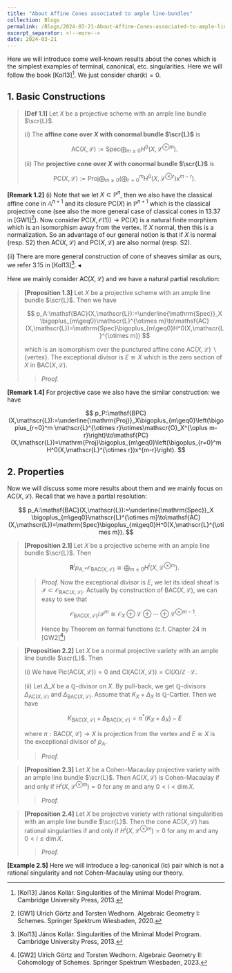 ```yaml
---
title: "About Affine Cones associated to ample line-bundles"
collection: Blogs
permalink: /Blogs/2024-03-21-About-Affine-Cones-associated-to-ample-line-bundles
excerpt_separator: <!--more-->
date: 2024-03-21
---
```

Here we will introduce some well-known results about the cones which is the simplest examples of terminal, canonical, etc. singularities.
Here we will follow the book [Kol13][^1]. We just consider $\mathrm{char}(k)=0$.
<!--more-->

## 1. Basic Constructions

> **[Def 1.1]** Let $X$ be a projective scheme with an ample line bundle $\scr{L}$.
>
> (i) The **affine cone over $X$ with conormal bundle $\scr{L}$** is
> 
> $$
> \mathsf{AC}(X,\mathscr{L}):=\mathrm{Spec}\bigoplus_{m\geq0}H^0(X,\mathscr{L}^{\otimes m}).
> $$
>
> (ii) The **projective cone over $X$ with conormal bundle $\scr{L}$** is
> 
> $$
> \mathsf{PC}(X,\mathscr{L}):=\mathrm{Proj}\bigoplus_{m\geq0}\left(\bigoplus_{r=0}^m H^0(X,\mathscr{L}^{\otimes r})x^{m-r}\right).
> $$

**[Remark 1.2]** (i) Note that we let $X\subset\mathbb{P}^n$, then we also have the classical affine cone in $\mathbb{A}^{n+1}$ and its closure $\mathsf{PC}(X)$ in $\mathbb{P}^{n+1}$ which is the classical projective cone (see also the more general case of classical cones in 13.37 in [GW1][^2]). Now consider $\mathsf{PC}(X,\mathscr{O}(1))\to\mathsf{PC}(X)$ is a natural finite morphism which is an isomorphism away from the vertex. If $X$ normal, then this is a normalization. So an advantage of our general notion is that if $X$ is normal (resp. S2) then
$\mathsf{AC}(X,\mathscr{L})$ and $\mathsf{PC}(X,\mathscr{L})$ are also normal (resp. S2). 

(ii) There are more general construction of cone of sheaves similar as ours, we refer 3.15 in [Kol13][^1]. $\blacktriangleleft$

Here we mainly consider $\mathsf{AC}(X,\mathscr{L})$ and we have a natural partial resolution:

> **[Proposition 1.3]** Let $X$ be a projective scheme with an ample line bundle $\scr{L}$. Then we have
>
> $$
> p_A:\mathsf{BAC}(X,\mathscr{L}):=\underline{\mathrm{Spec}}_X \bigoplus_{m\geq0}\mathscr{L}^{\otimes m}\to\mathsf{AC}(X,\mathscr{L})=\mathrm{Spec}\bigoplus_{m\geq0}H^0(X,\mathscr{L}^{\otimes m})
> $$
>
> which is an isomorphism over the punctured affine cone $\mathsf{AC}(X,\mathscr{L})\backslash\{\text{vertex}\}$. The exceptional divisor is $E\cong X$ which is the zero section of $X$ in $\mathsf{BAC}(X,\mathscr{L})$.
>
>> *Proof.* 

**[Remark 1.4]** For projective case we also have the similar construction: we have 

$$
p_P:\mathsf{BPC}(X,\mathscr{L}):=\underline{\mathrm{Proj}}_X\bigoplus_{m\geq0}\left(\bigoplus_{r=0}^m \mathscr{L}^{\otimes r}\otimes\mathscr{O}_X^{\oplus m-r}\right)\to\mathsf{PC}(X,\mathscr{L})=\mathrm{Proj}\bigoplus_{m\geq0}\left(\bigoplus_{r=0}^m H^0(X,\mathscr{L}^{\otimes r})x^{m-r}\right).
$$

## 2. Properties

Now we will discuss some more results about them and we mainly focus on $\mathsf{AC}(X,\mathscr{L})$. Recall that we have a partial resolution:

$$
p_A:\mathsf{BAC}(X,\mathscr{L}):=\underline{\mathrm{Spec}}_X \bigoplus_{m\geq0}\mathscr{L}^{\otimes m}\to\mathsf{AC}(X,\mathscr{L})=\mathrm{Spec}\bigoplus_{m\geq0}H^0(X,\mathscr{L}^{\otimes m}).
$$

> **[Proposition 2.1]** Let $X$ be a projective scheme with an ample line bundle $\scr{L}$. Then 
> 
> $$
> \mathbf{R}^ip_{A,*}\mathscr{O}_{\mathsf{BAC}(X,\mathscr{L})}\cong\bigoplus_{m\geq0}H^i(X,\mathscr{L}^{\otimes m}).
> $$
>
>> *Proof.* Now the exceptional divisor is $E$, we let its ideal sheaf is $\mathscr{I}\subset\mathscr{O}_{\mathsf{BAC}(X,\mathscr{L})}$. Actually by construction of $\mathsf{BAC}(X,\mathscr{L})$, we can easy to see that
>>
>> $$
>> \mathscr{O}_{\mathsf{BAC}(X,\mathscr{L})}/\mathscr{I}^m\cong\mathscr{O}_X\oplus\mathscr{L}\oplus\cdots\oplus\mathscr{L}^{\otimes m-1}.
>> $$
>>
>> Hence by Theorem on formal functions (c.f. Chapter 24 in [GW2][^3])

> **[Proposition 2.2]** Let $X$ be a normal projective variety with an ample line bundle $\scr{L}$. Then
>
> (i) We have $\mathrm{Pic}(\mathsf{AC}(X,\mathscr{L}))=0$ and $\mathrm{Cl}(\mathsf{AC}(X,\mathscr{L}))=\mathrm{Cl}(X)/\mathbb{Z}\cdot\mathscr{L}$.
>
> (ii) Let $\Delta\_X$ be a $\mathbb{Q}$-divisor on $X$. By pull-back, we get $\mathbb{Q}$-divisors $\Delta_{\mathsf{AC}(X,\mathscr{L})}$ and $\Delta_{\mathsf{BAC}(X,\mathscr{L})}$. Assume that $K_X + \Delta_X$ is $\mathbb{Q}$-Cartier. Then we have
> 
> $$
> K_{\mathsf{BAC}(X,\mathscr{L})}+\Delta_{\mathsf{BAC}(X,\mathscr{L})}=\pi^*(K_X+\Delta_X)-E
> $$
>
> where $\pi:\mathsf{BAC}(X,\mathscr{L})\to X$ is projection from the vertex and $E\cong X$ is the exceptional divisor of $p_A$.
>
>> *Proof.*
>>
>>

> **[Proposition 2.3]** Let $X$ be a Cohen-Macaulay projective variety with an ample line bundle $\scr{L}$. Then $\mathsf{AC}(X,\mathscr{L})$ is Cohen-Macaulay if and only if $H^i(X,\mathscr{L}^{\otimes m})=0$ for any $m$ and any $0<i<\dim X$.
>
>> *Proof.*
>>

> **[Proposition 2.4]** Let $X$ be projective variety with rational singularities with an ample line bundle $\scr{L}$. Then the cone $\mathsf{AC}(X,\mathscr{L})$ has rational singularities if and only if $H^i(X,\mathscr{L}^{\otimes m})=0$ for any $m$ and any $0<i\leq\dim X$.
>
>> *Proof.*
>>

**[Example 2.5]** Here we will introduce a log-canonical (lc) pair which is not a rational singularity and not Cohen-Macaulay using our theory.


[^1]: [Kol13] János Kollár. Singularities of the Minimal Model Program. Cambridge University Press, 2013.

[^2]: [GW1] Ulrich Görtz and Torsten Wedhorn. Algebraic Geometry I: Schemes. Springer Spektrum Wiesbaden, 2020.

[^3]: [GW2] Ulrich Görtz and Torsten Wedhorn. Algebraic Geometry II: Cohomology of Schemes. Springer Spektrum Wiesbaden, 2023.
